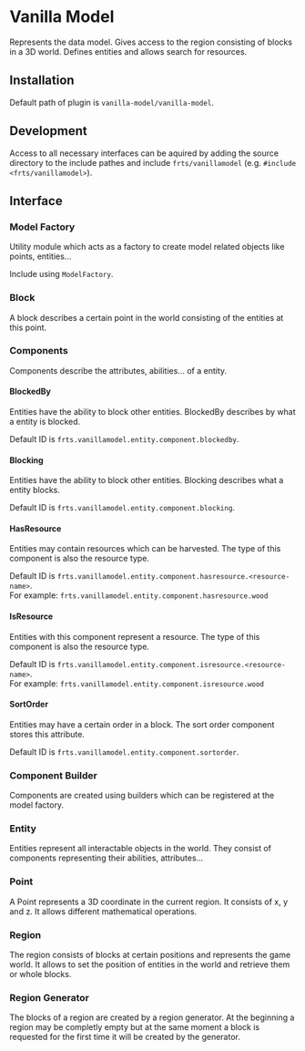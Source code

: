 # Vanilla Model

Represents the data model. Gives access to the region consisting of blocks in a 3D world. Defines entities and allows search for resources.

## Installation

Default path of plugin is `vanilla-model/vanilla-model`.

## Development

Access to all necessary interfaces can be aquired by adding the source directory to the include pathes and include `frts/vanillamodel` (e.g. `#include <frts/vanillamodel>`).

## Interface

### Model Factory

Utility module which acts as a factory to create model related objects like points, entities...

Include using `ModelFactory`.

### Block

A block describes a certain point in the world consisting of the entities at this point.

### Components

Components describe the attributes, abilities... of a entity.

#### BlockedBy

Entities have the ability to block other entities. BlockedBy describes by what a entity is blocked.

Default ID is `frts.vanillamodel.entity.component.blockedby`.

#### Blocking

Entities have the ability to block other entities. Blocking describes what a entity blocks.

Default ID is `frts.vanillamodel.entity.component.blocking`.

#### HasResource

Entities may contain resources which can be harvested. The type of this component is also the resource type.

Default ID is `frts.vanillamodel.entity.component.hasresource.<resource-name>`.    
For example: `frts.vanillamodel.entity.component.hasresource.wood`

#### IsResource

Entities with this component represent a resource. The type of this component is also the resource type.

Default ID is `frts.vanillamodel.entity.component.isresource.<resource-name>`.    
For example: `frts.vanillamodel.entity.component.isresource.wood`
#### SortOrder

Entities may have a certain order in a block. The sort order component stores this attribute.

Default ID is `frts.vanillamodel.entity.component.sortorder`.

### Component Builder

Components are created using builders which can be registered at the model factory.

### Entity

Entities represent all interactable objects in the world. They consist of components representing their abilities, attributes...

### Point

A Point represents a 3D coordinate in the current region. It consists of x, y and z. It allows different mathematical operations.

### Region

The region consists of blocks at certain positions and represents the game world. It allows to set the position of entities in the world and retrieve them or whole blocks. 

### Region Generator

The blocks of a region are created by a region generator. At the beginning a region may be completly empty but at the same moment a block is requested for the first time it will be created by the generator.